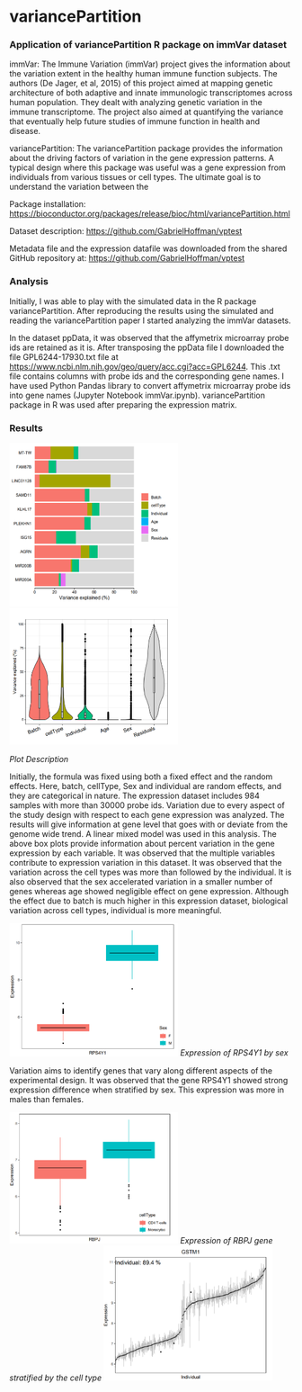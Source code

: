 # variancePartition
### Application of variancePartition R package on immVar dataset

immVar: The Immune Variation (immVar) project gives the information about the variation extent in the healthy human immune function subjects. The authors (De Jager, et al, 2015) of this project aimed at mapping genetic architecture of both adaptive and innate immunologic transcriptomes across human population. They dealt with analyzing genetic variation in the immune transcriptome. The project also aimed at quantifying the variance that eventually help future studies of immune function in health and disease.

variancePartition: The variancePartition package provides the information about the driving factors of variation in the gene expression patterns. A typical design where this package was useful was a gene expression from individuals from various tissues or cell types. The ultimate goal is to understand the variation between the

Package installation: https://bioconductor.org/packages/release/bioc/html/variancePartition.html

Dataset description: https://github.com/GabrielHoffman/vptest

Metadata file and the expression datafile was downloaded from the shared GitHub repository at: https://github.com/GabrielHoffman/vptest

### Analysis

Initially, I was able to play with the simulated data in the R package variancePartition. After reproducing the results using the simulated and reading the variancePartition paper I started analyzing the immVar datasets.

In the dataset ppData, it was observed that the affymetrix microarray probe ids are retained as it is. After transposing the ppData file I downloaded the file GPL6244-17930.txt file at https://www.ncbi.nlm.nih.gov/geo/query/acc.cgi?acc=GPL6244. This .txt file contains columns with probe ids and the corresponding gene names. I have used Python Pandas library to convert affymetrix microarray probe ids into gene names (Jupyter Notebook immVar.ipynb). variancePartition package in R was used after preparing the expression matrix.

### Results

<p float="left">
  <img src="plots/1.PNG" width="300"/>
  <img src="plots/2.PNG" width="300" /> 
</p>
<p>
    <em>Plot Description</em>
</p>

Initially, the formula was fixed using both a fixed effect and the random effects. Here, batch, cellType, Sex and individual are random effects, and they are categorical in nature. The expression dataset includes 984 samples with more than 30000 probe ids. Variation due to every aspect of the study design with respect to each gene expression was analyzed. The results will give information at gene level that goes with or deviate from the genome wide trend. A linear mixed model was used in this analysis. The above box plots provide information about percent variation in the gene expression by each variable. It was observed that the multiple variables contribute to expression variation in this dataset. It was observed that the variation across the cell types was more than followed by the individual. It is also observed that the sex accelerated variation in a smaller number of genes whereas age showed negligible effect on gene expression. Although the effect due to batch is much higher in this expression dataset, biological variation across cell types, individual is more meaningful.

<p float="left">
  <img src="plots/3.1.PNG" width="300" length="500"/>
  <em>Expression of RPS4Y1 by sex </em>
</p>

Variation aims to identify genes that vary along different aspects of the experimental design. It was observed that the gene RPS4Y1 showed strong expression difference when stratified by sex. This expression was more in males than females.

<p float="left">
  <img src="plots/4.PNG" width="300"/>
  <em>Expression of RBPJ gene stratified by the cell type</em>
  <img src="plots/5.PNG" width="300" /> 
</p>



